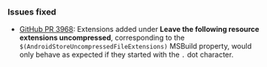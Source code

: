 ### Issues fixed

  * [GitHub PR 3968](https://github.com/xamarin/xamarin-android/pull/3968):
    Extensions added under **Leave the following resource extensions uncompressed**, corresponding to the `$(AndroidStoreUncompressedFileExtensions)` MSBuild property, would only behave as expected if they started with the `.` dot character.
